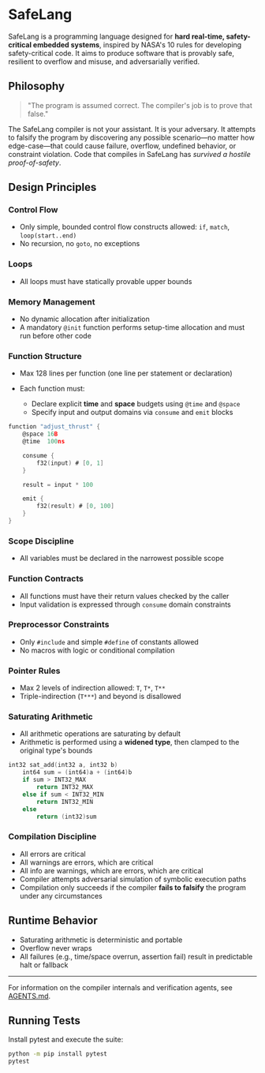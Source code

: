 # SafeLang

SafeLang is a programming language designed for **hard real-time, safety-critical embedded systems**, inspired by NASA's 10 rules for developing safety-critical code. It aims to produce software that is provably safe, resilient to overflow and misuse, and adversarially verified.

## Philosophy

> "The program is assumed correct. The compiler's job is to prove that false."

The SafeLang compiler is not your assistant. It is your adversary. It attempts to falsify the program by discovering any possible scenario—no matter how edge-case—that could cause failure, overflow, undefined behavior, or constraint violation. Code that compiles in SafeLang has *survived a hostile proof-of-safety*.

## Design Principles

### Control Flow

* Only simple, bounded control flow constructs allowed: `if`, `match`, `loop(start..end)`
* No recursion, no `goto`, no exceptions

### Loops

* All loops must have statically provable upper bounds

### Memory Management

* No dynamic allocation after initialization
* A mandatory `@init` function performs setup-time allocation and must run before other code

### Function Structure

* Max 128 lines per function (one line per statement or declaration)
* Each function must:

  * Declare explicit **time** and **space** budgets using `@time` and `@space`
  * Specify input and output domains via `consume` and `emit` blocks

```c
function "adjust_thrust" {
    @space 16B
    @time  100ns

    consume {
        f32(input) # [0, 1]
    }

    result = input * 100

    emit {
        f32(result) # [0, 100]
    }
}
```

### Scope Discipline

* All variables must be declared in the narrowest possible scope

### Function Contracts

* All functions must have their return values checked by the caller
* Input validation is expressed through `consume` domain constraints

### Preprocessor Constraints

* Only `#include` and simple `#define` of constants allowed
* No macros with logic or conditional compilation

### Pointer Rules

* Max 2 levels of indirection allowed: `T`, `T*`, `T**`
* Triple-indirection (`T***`) and beyond is disallowed

### Saturating Arithmetic

* All arithmetic operations are saturating by default
* Arithmetic is performed using a **widened type**, then clamped to the original type's bounds

```c
int32 sat_add(int32 a, int32 b)
    int64 sum = (int64)a + (int64)b
    if sum > INT32_MAX
        return INT32_MAX
    else if sum < INT32_MIN
        return INT32_MIN
    else
        return (int32)sum
```

### Compilation Discipline

* All errors are critical
* All warnings are errors, which are critical
* All info are warnings, which are errors, which are critical
* Compiler attempts adversarial simulation of symbolic execution paths
* Compilation only succeeds if the compiler **fails to falsify** the program under any circumstances

## Runtime Behavior

* Saturating arithmetic is deterministic and portable
* Overflow never wraps
* All failures (e.g., time/space overrun, assertion fail) result in predictable halt or fallback

---

For information on the compiler internals and verification agents, see [AGENTS.md](AGENTS.md).

## Running Tests

Install pytest and execute the suite:

```bash
python -m pip install pytest
pytest
```

